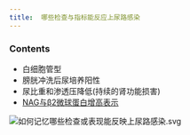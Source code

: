 ```yaml
---
title:  哪些检查与指标能反应上尿路感染
--- 
```


### Contents
- 白细胞管型
- 膀胱冲洗后尿培养阳性
- 尿比重和渗透压降低(持续的肾功能损害)
- [NAG与β2微球蛋白增高表示](/NAG与β2微球蛋白增高表示)

![如何记忆哪些检查或表现能反映上尿路感染.svg](/note-images/如何记忆哪些检查或表现能反映上尿路感染.svg)
